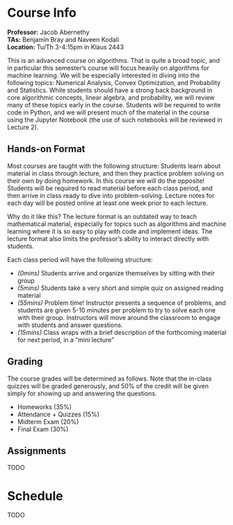 # Course Info

**Professor:** Jacob Abernethy<br>
**TAs:** Benjamin Bray and Naveen Kodali<br>
**Location:** Tu/Th 3-4:15pm in Klaus 2443

This is an advanced course on algorithms. That is quite a broad topic, and in particular this semester’s course will focus heavily on algorithms for machine learning. We will be especially interested in diving into the following topics: Numerical Analysis, Convex Optimization, and Probability and Statistics. While students should have a strong back background in core algorithmic concepts, linear algebra, and probability, we will review many of these topics early in the course. Students will be required to write code in Python, and we will present much of the material in the course using the Jupyter Notebook (the use of such notebooks will be reviewed in Lecture 2).

## Hands-on Format

Most courses are taught with the following structure: Students learn about material in class through lecture, and then they practice problem solving on their own by doing homework. In this course we will do the opposite! Students will be required to read material before each class period, and then arrive in class ready to dive into problem-solving.  Lecture notes for each day will be posted online at least one week prior to each lecture.

Why do it like this? The lecture format is an outdated way to teach mathematical material, especially for topics such as algorithms and machine learning where it is so easy to play with code and implement ideas. The lecture format also limits the professor’s ability to interact directly with students.

Each class period will have the following structure:

* *(0mins)* Students arrive and organize themselves by sitting with their group
* *(5mins)* Students take a very short and simple quiz on assigned reading material
* *(55mins)* Problem time! Instructor presents a sequence of problems, and students are given 5-10 minutes per problem to try to solve each one with their group. Instructors will move around the classroom to engage with students and answer questions.
* *(15mins)* Class wraps with a brief description of the forthcoming material for next period, in a “mini lecture”

## Grading

The course grades will be determined as follows.  Note that the in-class quizzes will be graded generously, and 50% of the credit will be given simply for showing up and answering the questions.

* Homeworks (35%)
* Attendance + Quizzes (15%)
* Midterm Exam (20%)
* Final Exam (30%)

## Assignments

TODO

# Schedule

TODO
